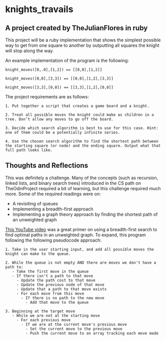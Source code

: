 # knights_travails

## A project created by TheJulianFlores in ruby

This project will be a ruby implementation that shows the simplest possible way to get from one square to another by outputting all squares the knight will stop along the way.

An example implementation of the program is the following:

```
knight_moves([0,.0],[1,2]) == [[0,0],[1,2]]

knight_moves([0,0],[3,3]) == [[0,0],[1,2],[3,3]]

knight_moves([3,3],[0,0]) == [[3,3],[1,2],[0,0]]
```

The project requirements are as follows:

```
1. Put together a script that creates a game board and a knight.

2. Treat all possible moves the knight could make as children in a tree. Don’t allow any moves to go off the board.

3. Decide which search algorithm is best to use for this case. Hint: one of them could be a potentially infinite series.

4. Use the chosen search algorithm to find the shortest path between the starting square (or node) and the ending square. Output what that full path looks like.
```

## Thoughts and Reflections

This was definitely a challenge. Many of the concepts (such as recursion, linked lists, and binary search trees) introduced in the CS path on TheOdinProject required a bit of learning, but this challenge required much more. Some of the required readings were on:

- A revisiting of queues
- Implementing a breadth-first approach 
- Implementing a graph theory approach by finding the shortest path of an unweighted graph

[This YouTube video](https://www.youtube.com/watch?v=T_m27bhVQQQ) was a great primer on using a breadth-first search to find optimal paths in an unweighted graph. To expand, this program following the following pseudocode approach:

```
1. Take in the user starting input, and add all possible moves the knight can make to the queue.

2. While the queue is not empty AND there are moves we don't have a path to:
   - Take the first move in the queue
   - If there isn't a path to that move
     - Update the path cost to that move
     - Update the previous node of that move
     - Update that a path to that move exists
     - For each move from this move
       - If there is no path to the new move
         - Add that move to the queue

3. Beginning at the target move
   - While we are not at the starting move
     - For each previous move
       - If we are at the current move's previous move
         - Set the current move to the previous move
         - Push the current move to an array tracking each move made
   
